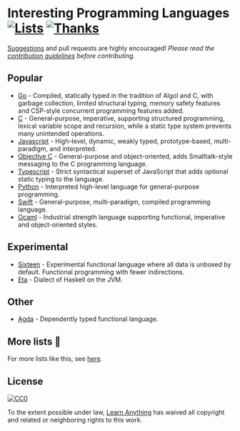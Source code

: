 # Interesting Programming Languages [![Lists](https://img.shields.io/badge/More%20Lists-🔖-blue.svg)](https://github.com/learn-anything/learn-anything/wiki/Curated-Lists) [![Thanks](https://img.shields.io/badge/Say%20Thanks-💗-ff69b4.svg)](https://www.patreon.com/learnanything)
[Suggestions](../../issues/) and pull requests are highly encouraged! *Please read the [contribution guidelines](contributing.md) before contributing.*

## Popular
- [Go](https://github.com/golang/go) - Compiled, statically typed in the tradition of Algol and C, with garbage collection, limited structural typing, memory safety features and CSP-style concurrent programming features added.
- [C](http://www.wikiwand.com/en/C_(programming_language)) - General-purpose, imperative, supporting structured programming, lexical variable scope and recursion, while a static type system prevents many unintended operations.
- [Javascript](http://www.wikiwand.com/en/JavaScript) - High-level, dynamic, weakly typed, prototype-based, multi-paradigm, and interpreted.
- [Objective C](http://www.wikiwand.com/en/Objective-C) - General-purpose and object-oriented, adds Smalltalk-style messaging to the C programming language.
- [Typescript](https://github.com/Microsoft/TypeScript) - Strict syntactical superset of JavaScript that adds optional static typing to the language.
- [Python](https://github.com/python/cpython) - Interpreted high-level language for general-purpose programming.
- [Swift](https://github.com/apple/swift) - General-purpose, multi-paradigm, compiled programming language.
- [Ocaml](https://ocaml.org/) - Industrial strength language supporting functional, imperative and object-oriented styles.

## Experimental
- [Sixteen](https://github.com/ollef/sixten) - Experimental functional language where all data is unboxed by default. Functional programming with fewer indirections.
- [Eta](https://github.com/typelead/eta) - Dialect of Haskell on the JVM.

## Other
- [Agda](https://github.com/agda/agda) - Dependently typed functional language.

## More lists 📝
For more lists like this, see [here](https://github.com/learn-anything/learn-anything/wiki/Curated-Lists).

## License
[![CC0](http://mirrors.creativecommons.org/presskit/buttons/88x31/svg/cc-zero.svg)](https://creativecommons.org/publicdomain/zero/1.0/)

To the extent possible under law, [Learn Anything](https://learn-anything.xyz) has waived all copyright and related or neighboring rights to this work.